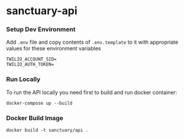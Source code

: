 # sanctuary-api

### Setup Dev Environment

Add `.env` file and copy contents of `.env.template` to it with appropriate values for these environment variables

```
TWILIO_ACCOUNT_SID=
TWILIO_AUTH_TOKEN=
```

### Run Locally
To run the API locally you need first to build and run docker container:

    docker-compose up --build

### Docker Build Image

    docker build -t sanctuary/api .
